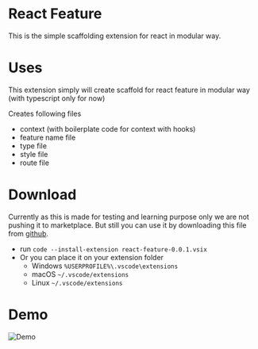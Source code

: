 # React Feature

This is the simple scaffolding extension for react in modular way.

# Uses
This extension simply will create scaffold for react feature in modular way (with typescript only for now)

Creates following files
- context (with boilerplate code for context with hooks)
- feature name file
- type file
- style file
- route file


# Download 
Currently as this is made for testing and learning purpose only we are not pushing it to marketplace. But still you can use it by downloading this file from [github]('./../react-feature-0.0.1.vsix).

- run `code --install-extension react-feature-0.0.1.vsix`
- Or you can place it on your extension folder
  - Windows `%USERPROFILE%\.vscode\extensions`
  - macOS `~/.vscode/extensions`
  - Linux `~/.vscode/extensions`


# Demo 
![Demo](./demo.gif)
